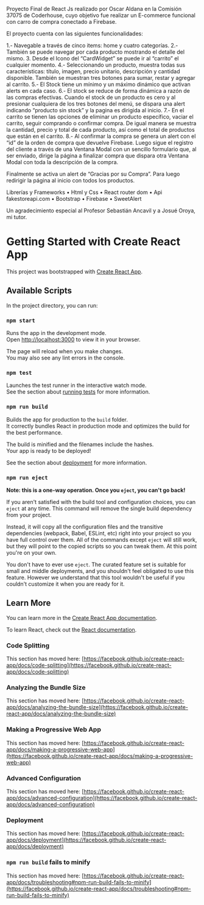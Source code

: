 Proyecto Final de React Js realizado por Oscar Aldana en la Comisión 37075 de Coderhouse, cuyo objetivo fue realizar un E-commerce funcional con carro de compra conectado a Firebase.

El proyecto cuenta con las siguientes funcionalidades:

1.- Navegable a través de cinco items: home y cuatro categorías. 
2.- También se puede navegar por cada producto mostrando el detalle del mismo.
3. Desde el Icono del “CardWidget” se puede ir al “carrito” el cualquier momento.
4.- Seleccionando un producto, muestra todas sus características: título, imagen, precio unitario, descripción y cantidad disponible. También se muestran tres botones para sumar, restar y agregar al carrito. 
5.- El Stock tiene un mínimo y un máximo dinámico que activan alerts en cada caso.
6.- El stock se reduce de forma dinámica a razón de las compras efectivas. Cuando el stock de un producto es cero y al presionar cualquiera de los tres botones del menú, se dispara una alert indicando “producto sin stock” y la pagina es dirigida al inicio.
 7.- En el carrito se tienen las opciones de eliminar un producto específico, vaciar el carrito, seguir comprando o confirmar compra. De igual manera se muestra la cantidad, precio y total de cada producto, así como el total de productos que están en el carrito. 
8.- Al confirmar la compra se genera un alert con el “id” de la orden de compra que devuelve Firebase. Luego sigue el registro del cliente a través de una Ventana Modal con un sencillo formulario que, al ser enviado, dirige la página a finalizar compra que dispara otra Ventana Modal con toda la descripción de la compra.

Finalmente se activa un alert de “Gracias por su Compra”. Para luego redirigir la página al inicio con todos los productos.

Librerías y Frameworks
•	Html y Css
•	React router dom
•	Api fakestoreapi.com
•	Bootstrap
•	Firebase
•	SweetAlert


Un agradecimiento especial al Profesor Sebastián Ancavil y a Josué Oroya, mi tutor.








# Getting Started with Create React App

This project was bootstrapped with [Create React App](https://github.com/facebook/create-react-app).

## Available Scripts

In the project directory, you can run:

### `npm start`

Runs the app in the development mode.\
Open [http://localhost:3000](http://localhost:3000) to view it in your browser.

The page will reload when you make changes.\
You may also see any lint errors in the console.

### `npm test`

Launches the test runner in the interactive watch mode.\
See the section about [running tests](https://facebook.github.io/create-react-app/docs/running-tests) for more information.

### `npm run build`

Builds the app for production to the `build` folder.\
It correctly bundles React in production mode and optimizes the build for the best performance.

The build is minified and the filenames include the hashes.\
Your app is ready to be deployed!

See the section about [deployment](https://facebook.github.io/create-react-app/docs/deployment) for more information.

### `npm run eject`

**Note: this is a one-way operation. Once you `eject`, you can't go back!**

If you aren't satisfied with the build tool and configuration choices, you can `eject` at any time. This command will remove the single build dependency from your project.

Instead, it will copy all the configuration files and the transitive dependencies (webpack, Babel, ESLint, etc) right into your project so you have full control over them. All of the commands except `eject` will still work, but they will point to the copied scripts so you can tweak them. At this point you're on your own.

You don't have to ever use `eject`. The curated feature set is suitable for small and middle deployments, and you shouldn't feel obligated to use this feature. However we understand that this tool wouldn't be useful if you couldn't customize it when you are ready for it.

## Learn More

You can learn more in the [Create React App documentation](https://facebook.github.io/create-react-app/docs/getting-started).

To learn React, check out the [React documentation](https://reactjs.org/).

### Code Splitting

This section has moved here: [https://facebook.github.io/create-react-app/docs/code-splitting](https://facebook.github.io/create-react-app/docs/code-splitting)

### Analyzing the Bundle Size

This section has moved here: [https://facebook.github.io/create-react-app/docs/analyzing-the-bundle-size](https://facebook.github.io/create-react-app/docs/analyzing-the-bundle-size)

### Making a Progressive Web App

This section has moved here: [https://facebook.github.io/create-react-app/docs/making-a-progressive-web-app](https://facebook.github.io/create-react-app/docs/making-a-progressive-web-app)

### Advanced Configuration

This section has moved here: [https://facebook.github.io/create-react-app/docs/advanced-configuration](https://facebook.github.io/create-react-app/docs/advanced-configuration)

### Deployment

This section has moved here: [https://facebook.github.io/create-react-app/docs/deployment](https://facebook.github.io/create-react-app/docs/deployment)

### `npm run build` fails to minify

This section has moved here: [https://facebook.github.io/create-react-app/docs/troubleshooting#npm-run-build-fails-to-minify](https://facebook.github.io/create-react-app/docs/troubleshooting#npm-run-build-fails-to-minify)
